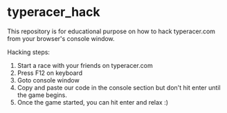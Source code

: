 # typeracer_hack
This repository is for educational purpose on how to hack typeracer.com from your browser's console window.

Hacking steps:
1. Start a race with your friends on typeracer.com
2. Press F12 on keyboard 
3. Goto console window
4. Copy and paste our code in the console section but don't hit enter until the game begins.
5. Once the game started, you can hit enter and relax :)
